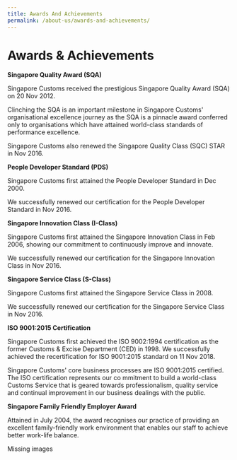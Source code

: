 ```yaml
---
title: Awards And Achievements
permalink: /about-us/awards-and-achievements/
---
```


# Awards & Achievements

**Singapore Quality Award (SQA)**

Singapore Customs received the prestigious Singapore Quality Award (SQA) on 20 Nov 2012.

Clinching the SQA is an important milestone in Singapore Customs' organisational excellence journey as the SQA is a pinnacle award conferred only to organisations which have attained world-class standards of performance excellence.

Singapore Customs also renewed the Singapore Quality Class (SQC) STAR in Nov 2016.

**People Developer Standard (PDS)**

Singapore Customs first attained the People Developer Standard in Dec 2000.

We successfully renewed our certification for the People Developer Standard in Nov 2016.

**Singapore Innovation Class (I-Class)**

Singapore Customs first attained the Singapore Innovation Class in Feb 2006, showing our commitment to continuously improve and innovate.

We successfully renewed our certification for the Singapore Innovation Class in Nov 2016.

**Singapore Service Class (S-Class)**

Singapore Customs first attained the Singapore Service Class in 2008.

We successfully renewed our certification for the Singapore Service Class in Nov 2016.

**ISO 9001:2015 Certification**

Singapore Customs first achieved the ISO 9002:1994 certification as the former Customs & Excise Department (CED) in 1998. We successfully achieved the recertification for ISO 9001:2015 standard on 11 Nov 2018.

Singapore Customs' core business processes are ISO 9001:2015 certified. The ISO certification represents our co mmitment to build a world-class Customs Service that is geared towards professionalism, quality service and continual improvement in our business dealings with the public.

**Singapore Family Friendly Employer Award**

Attained in July 2004, the award recognises our practice of providing an excellent family-friendly work environment that enables our staff to achieve better work-life balance.



Missing images 
